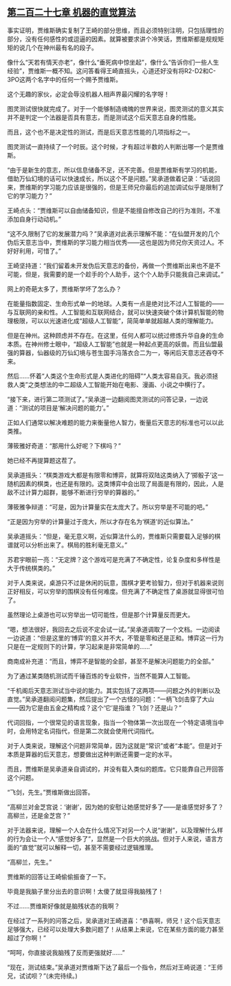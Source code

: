 ## [第二百二十七章 机器的直觉算法](https://www.xxbiquge.com/11_11207/8942535.html)


  事实证明，贾维斯确实复制了王崎的部分思维，而且必须特别注明，只包括理性的部分，没有任何感性的或逗逼的因素。就算被要求讲个冷笑话，贾维斯都是规规矩矩的说几个在神州最有名的段子。

  像什么“天若有情天亦老”，像什么“垂死病中惊坐起”，像什么“告诉你们一些人生经验”，贾维斯一概不知。这问答看得王崎直摇头，心道还好没有将R2-D2和C-3PO这两个名字中的任何一个赐予贾维斯。

  这个无趣的家伙，必定会辱没机器人相声界最闪耀的名字呀！

  图灵测试很快就完成了。对于一个能够制造魂魄的世界来说，图灵测试的意义其实并不是判定一个法器是否具有意志，而是测试这个后天意志自身的性能。

  而且，这个也不是决定性的测试，而是后天意志性能的几项指标之一。

  图灵测试一直持续了一个时辰。这个时候，才有超过半数的人判断出哪一个是贾维斯。

  “由于是新生的意志，所以信息储备不足，还不完善。但是贾维斯有学习的机能，借助万仙幻境的话可以快速成长，所以这个不是问题。”吴承道做着记录：“话说回来，贾维斯的学习能力应该是很强的，但是王师兄你最后的追加调试似乎是限制了它的学习能力？”

  王崎点头：“贾维斯可以自由储备知识，但是不能擅自修改自己的行为准则，不准添加自身行动动机。”

  “这不久限制了它的发展潜力吗？”吴承道对此表示理解不能：“在仙盟开发的几个伪后天意志当中，贾维斯的学习能力相当优秀——这也是因为师兄你天资过人。不好好利用，可惜了。”

  王崎坚持道：“我们留着未开发伪后天意志的备份，再做一个贾维斯出来也不是不可能，但是，我需要的是一个趁手的个人助手，这个个人助手只能我自己来调试。”

  网上的奇葩太多了，贾维斯学坏了怎么办？

  在能量指数固定、生命形式单一的地球。人类有一点是绝对比不过人工智能的——与互联网的亲和性。人工智能和互联网结合，就可以快速突破个体计算机智能的物理极限，可以以光速进化成“超级人工智能”，简简单单就超越人类的理解能力。

  但是在神州。这种顾虑并不存在。在这里，任何人都可以统过修炼升华自身的生命本质。在神州修士眼中，“超级人工智能”也就是一种起点更高的妖兽。而且仙盟最强的算器，仙器级的万仙幻境与苍生国手冯落衣合二为一，等闲后天意志还吞夺不来。

  然后……怀着“人类这个生命形式是人类进化的阻碍”“人类太容易自灭。我必须拯救人类”之类想法的中二超级人工智能开始在电影、漫画、小说之中横行了。

  “接下来，进行第二项测试了。”吴承道一边翻阅图灵测试的问答记录，一边说道：“测试的项目是‘解决问题的能力’。”

  正如人们通常以解决难题的能力来衡量他人智力，衡量后天意志的标准也可以以此类推。

  薄筱雅好奇道：“那用什么好呢？下棋吗？”

  她已经不再提算题这茬了。

  吴承道摇头：“棋类游戏大都是有限零和博弈，就算将双陆这类纳入了‘掷骰子’这一随机因素的棋类，也还是有限的。这类博弈中会出现了局面是有限的，因此，人是敌不过计算力超群，能够不断进行穷举的算器的。”

  薄筱雅争辩道：“可是，因为计算量实在太庞大了。所以穷举是不可能的吧。”

  “正是因为穷举的计算量过于庞大，所以才存在名为‘棋道’的近似算法。”

  吴承道摇头：“但是，毫无意义啊，近似算法什么的，贾维斯只需要载入足够的棋谱就可以分析出来了。棋局的胜利毫无意义。”

  苏君宇眼前一亮：“无定牌？这个游戏可是充满了不确定性，论复杂度和多样性是大于传统棋类的。”

  对于人类来说，桌游只不过是休闲的玩意，围棋才更考验智力，但对于机器来说则正好相反，可以穷举的围棋没有任何难度。但充满了不确定性了桌游就显得很可怕了。

  虽然理论上桌游也可以穷举出一切可能性，但是那个计算量反而更大。

  “嗯，想法很好，我回去之后说不定会试一试。”吴承道调取了一个文档。一边阅读一边说道：“但是这里的‘博弈’的意义并不大，不管是零和还是正和。博弈这一行为只是在一定规则下的计算，学习起来是非常简单的……”

  商南成补充道：“而且，博弈不是智能的全部，甚至不是解决问题能力的全部。”

  为了通过某类随机测试而千锤百炼的专业软件，当然不能算人工智能。

  “千机阁后天意志测试当中说的能力。其实包括了这两项——问题之外的判断以及直觉。”吴承道翻阅问题集，然后提出了一个古怪的问题：“一柄飞剑击穿了大山——因为它是由五金之精构成？这个‘它’是指谁？飞剑？还是山？”

  代词回指，一个很常见的语言现象，指当一个物体第一次出现在一个特定语境当中时，会用特定名词指代，但是第二次就会使用代词指代。

  对于人类来说，理解这个问题非常简单，因为这就是“常识”或者“本能”。但是对于本质是算器的后天意志，想要做出这种判断还需要一定的水平。

  而且，贾维斯是吴承道亲自调试的，并没有载入类似的题库。它只能靠自己开回答这个问题。

  “飞剑，先生。”贾维斯做出回答。

  “高柳兰对金芝宫说：‘谢谢’，因为她的安慰让她感觉好多了——是谁感觉好多了？高柳兰，还是金芝宫？”

  对于法器来说，理解一个人会在什么情况下对另一个人说“谢谢”，以及理解什么样的行为会让一个人“感觉好多了”，显然是一个巨大的挑战。但对于人来说，语言方面的“直觉”就可以解释一切，甚至不需要经过逻辑推理。

  “高柳兰，先生。”

  贾维斯的回答让王崎偷偷振奋了一下。

  毕竟是我脑子里分出去的意识啊！太傻了就显得我脑残了！

  不过……贾维斯好像就是脑残状态的我啊？

  在经过了一系列的问答之后，吴承道对王崎道喜：“恭喜啊，师兄！这个后天意志足够强大，已经可以处理大多数问题了！从结果上来说，它在某些方面的能力甚至超过了你啊！”

  “呵呵，你直接说我脑残了反而更强就好……”

  “现在，测试结束。”吴承道对贾维斯下达了最后一个指令，然后对王崎说道：“王师兄，试试呗？”(未完待续。)
